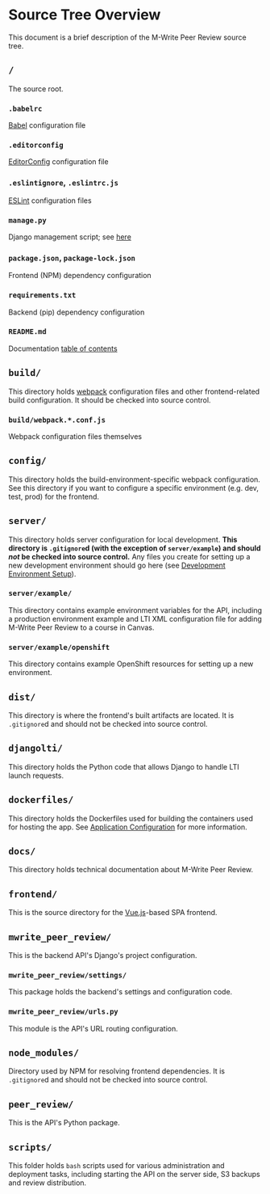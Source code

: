 # Source Tree Overview

This document is a brief description of the M-Write Peer Review source tree.

## `/`

The source root.

### `.babelrc`

[Babel](https://babeljs.io/) configuration file

### `.editorconfig`

[EditorConfig](https://editorconfig.org/) configuration file

### `.eslintignore`, `.eslintrc.js`

[ESLint](https://eslint.org/) configuration files

### `manage.py`

Django management script; see [here](https://docs.djangoproject.com/en/1.11/ref/django-admin/)

### `package.json`, `package-lock.json`

Frontend (NPM) dependency configuration

### `requirements.txt`

Backend (pip) dependency configuration

### `README.md`

Documentation [table of contents](../README.md)

## `build/`

This directory holds [webpack](https://webpack.js.org/) configuration files and other frontend-related build
configuration.  It should be checked into source control.

### `build/webpack.*.conf.js`

Webpack configuration files themselves

## `config/`

This directory holds the build-environment-specific webpack configuration.  See this directory if you want to configure
a specific environment (e.g. dev, test, prod) for the frontend.

## `server/`

This directory holds server configuration for local development.  **This directory is `.gitignore`d (with the exception
of `server/example`) and should *not* be checked into source control.**  Any files you create for setting up a new
development environment should go here (see [Development Environment Setup](development-environment-setup.md)).

### `server/example/`

This directory contains example environment variables for the API, including a production environment example and
LTI XML configuration file for adding M-Write Peer Review to a course in Canvas.

### `server/example/openshift`

This directory contains example OpenShift resources for setting up a new environment.

## `dist/`

This directory is where the frontend's built artifacts are located.  It is `.gitignore`d and should not be checked
into source control.

## `djangolti/`

This directory holds the Python code that allows Django to handle LTI launch requests.

## `dockerfiles/`

This directory holds the Dockerfiles used for building the containers used for hosting the app.  See
[Application Configuration](application-configuration.md) for more information.

## `docs/`

This directory holds technical documentation about M-Write Peer Review.

## `frontend/`

This is the source directory for the [Vue.js](https://vuejs.org/)-based SPA frontend.

## `mwrite_peer_review/`

This is the backend API's Django's project configuration.

### `mwrite_peer_review/settings/`

This package holds the backend's settings and configuration code.

### `mwrite_peer_review/urls.py`

This module is the API's URL routing configuration.

## `node_modules/`

Directory used by NPM for resolving frontend dependencies.  It is `.gitignore`d and should not be checked
into source control.

## `peer_review/`

This is the API's Python package.

## `scripts/`

This folder holds `bash` scripts used for various administration and deployment tasks, including starting the API
on the server side, S3 backups and review distribution.

